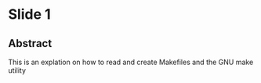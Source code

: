 # Slide 1

## Abstract

This is an explation on how to read and create Makefiles and the 
GNU make utility

